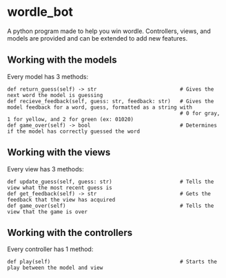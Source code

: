 # wordle_bot

A python program made to help you win wordle. Controllers, views, and models are provided and can be extended to add new features.

## Working with the models

Every model has 3 methods:

```
def return_guess(self) -> str                           # Gives the next word the model is guessing
def recieve_feedback(self, guess: str, feedback: str)   # Gives the model feedback for a word, guess, formatted as a string with
                                                        # 0 for gray, 1 for yellow, and 2 for green (ex: 01020)
def game_over(self) -> bool                             # Determines if the model has correctly guessed the word
```

## Working with the views

Every view has 3 methods:

```
def update_guess(self, guess: str)                      # Tells the view what the most recent guess is
def get_feedback(self) -> str                           # Gets the feedback that the view has acquired
def game_over(self)                                     # Tells the view that the game is over
```

## Working with the controllers

Every controller has 1 method:

```
def play(self)                                          # Starts the play between the model and view
```
